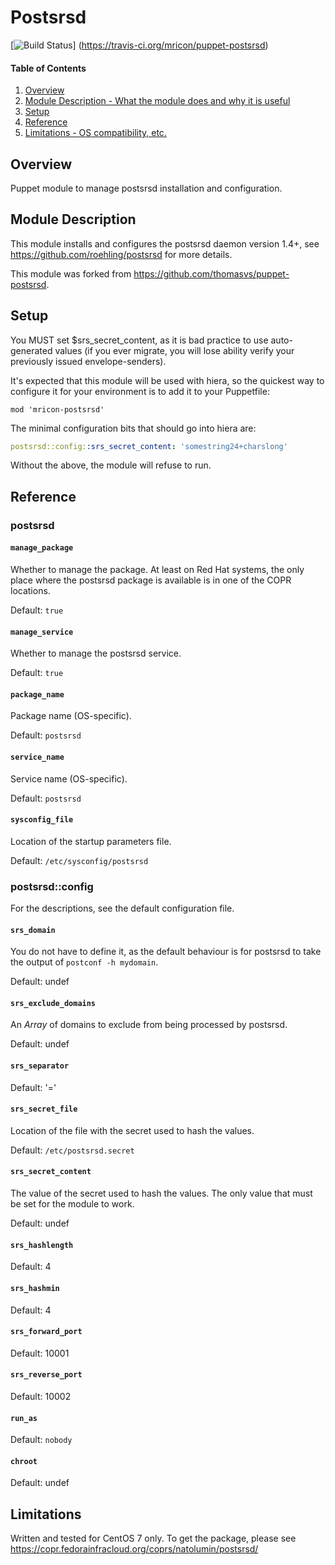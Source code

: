# Postsrsd

[![Build Status](https://travis-ci.org/mricon/puppet-postsrsd.svg?branch=master)]
(https://travis-ci.org/mricon/puppet-postsrsd)

#### Table of Contents

1. [Overview](#overview)
2. [Module Description - What the module does and why it is useful](#module-description)
3. [Setup](#setup)
4. [Reference](#reference)
5. [Limitations - OS compatibility, etc.](#limitations)

## Overview
Puppet module to manage postsrsd installation and configuration.

## Module Description
This module installs and configures the postsrsd daemon version 1.4+, see
https://github.com/roehling/postsrsd for more details.

This module was forked from https://github.com/thomasvs/puppet-postsrsd.

## Setup
You MUST set $srs_secret_content, as it is bad practice to use auto-generated
values (if you ever migrate, you will lose ability verify your previously
issued envelope-senders).

It's expected that this module will be used with hiera, so the quickest way to
configure it for your environment is to add it to your Puppetfile:

```
mod 'mricon-postsrsd'
```

The minimal configuration bits that should go into hiera are:

```yaml
postsrsd::config::srs_secret_content: 'somestring24+charslong'
```

Without the above, the module will refuse to run.

## Reference
### postsrsd

#### `manage_package`

Whether to manage the package. At least on Red Hat systems, the only place
where the postsrsd package is available is in one of the COPR locations.

Default: `true`

#### `manage_service`

Whether to manage the postsrsd service.

Default: `true`

#### `package_name`

Package name (OS-specific).

Default: `postsrsd`

#### `service_name`

Service name (OS-specific).

Default: `postsrsd`

#### `sysconfig_file`

Location of the startup parameters file.

Default: `/etc/sysconfig/postsrsd`

### postsrsd::config

For the descriptions, see the default configuration file.

#### `srs_domain`
You do not have to define it, as the default behaviour is for postsrsd to take
the output of `postconf -h mydomain`.

Default: undef

#### `srs_exclude_domains`
An *Array* of domains to exclude from being processed by postsrsd.

Default: undef

#### `srs_separator`
Default: '='

#### `srs_secret_file`
Location of the file with the secret used to hash the values.

Default: `/etc/postsrsd.secret`

#### `srs_secret_content`
The value of the secret used to hash the values. The only value that must be
set for the module to work.

Default: undef

#### `srs_hashlength`
Default: 4

#### `srs_hashmin`
Default: 4

#### `srs_forward_port`
Default: 10001

#### `srs_reverse_port`
Default: 10002

#### `run_as`
Default: `nobody`

#### `chroot`
Default: undef

## Limitations
Written and tested for CentOS 7 only. To get the package, please see
https://copr.fedorainfracloud.org/coprs/natolumin/postsrsd/
